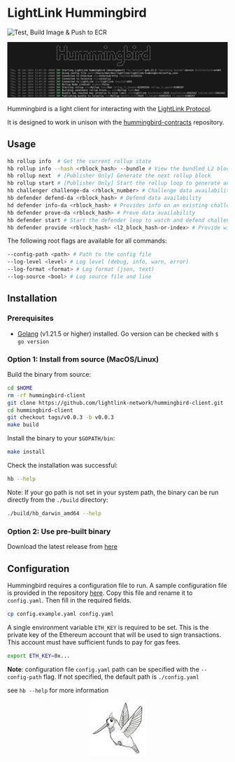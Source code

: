# LightLink Hummingbird

![Test, Build Image & Push to ECR](https://github.com/lightlink-network/hummingbird-client/actions/workflows/build_and_publish.yml/badge.svg?branch=main)

![LightLink Hummingbird preview screenshot](<preview.png>)

Hummingbird is a light client for interacting with the [LightLink Protocol](https://lightlink.io).

It is designed to work in unison with the [hummingbird-contracts](https://github.com/lightlink-network/hummingbird-contracts) repository.

## Usage

```bash
hb rollup info  # Get the current rollup state
hb rollup info --hash <rblock_hash> --bundle # View the bundled L2 block hashes in an L1 block
hb rollup next  # [Publisher Only] Generate the next rollup block
hb rollup start # [Publisher Only] Start the rollup loop to generate and submit bundles
hb challenger challenge-da <rblock_number> # Challenge data availability
hb defender defend-da <rblock_hash> # Defend data availability
hd defender info-da <rblock_hash> # Provides info on an existing challenge
hb defender prove-da <rblock_hash> # Prove data availability
hb defender start # Start the defender loop to watch and defend challenges
hb defender provide <rblock_hash> <l2_block_hash-or-index> # Provide will download data from Celestia and provide them to Layer 1 ChainOracle
```

The following root flags are available for all commands:

```bash
--config-path <path> # Path to the config file
--log-level <level> # Log level (debug, info, warn, error)
--log-format <format> # Log format (json, text)
--log-source <bool> # Log source file and line
```

## Installation

### Prerequisites

- [Golang](https://go.dev/dl/) (v1.21.5 or higher) installed. Go version can be checked with `$ go version`

### Option 1: Install from source (MacOS/Linux)

Build the binary from source:

```bash
cd $HOME
rm -rf hummingbird-client
git clone https://github.com/lightlink-network/hummingbird-client.git
cd hummingbird-client
git checkout tags/v0.0.3 -b v0.0.3
make build
```

Install the binary to your `$GOPATH/bin`:


```bash
make install
```

Check the installation was successful:

```bash
hb --help
```

Note: If your go path is not set in your system path, the binary can be run directly from the `./build` directory:

```bash
./build/hb_darwin_amd64 --help
```

### Option 2: Use pre-built binary

Download the latest release from [here](https://github.com/lightlink-network/hummingbird-client/releases)

## Configuration

Hummingbird requires a configuration file to run. A sample configuration file is provided in the repository [here](config.example.yaml). Copy this file and rename it to `config.yaml`. Then fill in the required fields.

```bash
cp config.example.yaml config.yaml
```

A single environment variable `ETH_KEY` is required to be set. This is the private key of the Ethereum account that will be used to sign transactions. This account must have sufficient funds to pay for gas fees.
  
```bash
export ETH_KEY=0x...
```

**Note**: configuration file `config.yaml` path can be specified with the `--config-path` flag. If not specified, the default path is `./config.yaml`

see `hb --help` for more information

<p align="center">
  <img src="humming.png" style="size:50%" alt="HummingBird">
</p>
